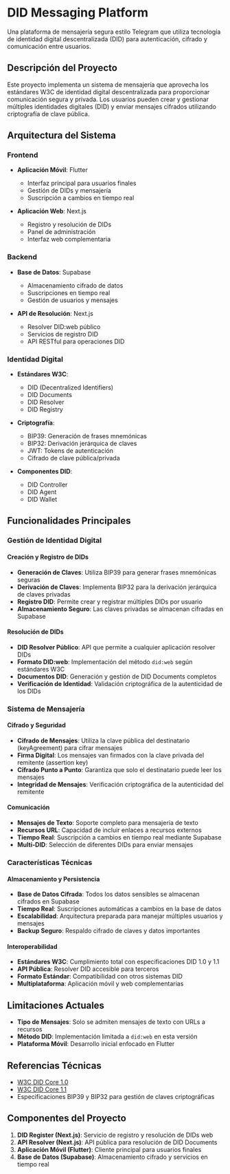 # DID Messaging Platform

Una plataforma de mensajería segura estilo Telegram que utiliza tecnología de identidad digital descentralizada (DID) para autenticación, cifrado y comunicación entre usuarios.

## Descripción del Proyecto

Este proyecto implementa un sistema de mensajería que aprovecha los estándares W3C de identidad digital descentralizada para proporcionar comunicación segura y privada. Los usuarios pueden crear y gestionar múltiples identidades digitales (DID) y enviar mensajes cifrados utilizando criptografía de clave pública.

## Arquitectura del Sistema

### Frontend
- **Aplicación Móvil**: Flutter
  - Interfaz principal para usuarios finales
  - Gestión de DIDs y mensajería
  - Suscripción a cambios en tiempo real

- **Aplicación Web**: Next.js
  - Registro y resolución de DIDs
  - Panel de administración
  - Interfaz web complementaria

### Backend
- **Base de Datos**: Supabase
  - Almacenamiento cifrado de datos
  - Suscripciones en tiempo real
  - Gestión de usuarios y mensajes

- **API de Resolución**: Next.js
  - Resolver DID:web público
  - Servicios de registro DID
  - API RESTful para operaciones DID

### Identidad Digital
- **Estándares W3C**:
  - DID (Decentralized Identifiers)
  - DID Documents
  - DID Resolver
  - DID Registry

- **Criptografía**:
  - BIP39: Generación de frases mnemónicas
  - BIP32: Derivación jerárquica de claves
  - JWT: Tokens de autenticación
  - Cifrado de clave pública/privada

- **Componentes DID**:
  - DID Controller
  - DID Agent
  - DID Wallet

## Funcionalidades Principales

### Gestión de Identidad Digital

#### Creación y Registro de DIDs
- **Generación de Claves**: Utiliza BIP39 para generar frases mnemónicas seguras
- **Derivación de Claves**: Implementa BIP32 para la derivación jerárquica de claves privadas
- **Registro DID**: Permite crear y registrar múltiples DIDs por usuario
- **Almacenamiento Seguro**: Las claves privadas se almacenan cifradas en Supabase

#### Resolución de DIDs
- **DID Resolver Público**: API que permite a cualquier aplicación resolver DIDs
- **Formato DID:web**: Implementación del método `did:web` según estándares W3C
- **Documentos DID**: Generación y gestión de DID Documents completos
- **Verificación de Identidad**: Validación criptográfica de la autenticidad de los DIDs

### Sistema de Mensajería

#### Cifrado y Seguridad
- **Cifrado de Mensajes**: Utiliza la clave pública del destinatario (keyAgreement) para cifrar mensajes
- **Firma Digital**: Los mensajes van firmados con la clave privada del remitente (assertion key)
- **Cifrado Punto a Punto**: Garantiza que solo el destinatario puede leer los mensajes
- **Integridad de Mensajes**: Verificación criptográfica de la autenticidad del remitente

#### Comunicación
- **Mensajes de Texto**: Soporte completo para mensajería de texto
- **Recursos URL**: Capacidad de incluir enlaces a recursos externos
- **Tiempo Real**: Suscripción a cambios en tiempo real mediante Supabase
- **Multi-DID**: Selección de diferentes DIDs para enviar mensajes

### Características Técnicas

#### Almacenamiento y Persistencia
- **Base de Datos Cifrada**: Todos los datos sensibles se almacenan cifrados en Supabase
- **Tiempo Real**: Suscripciones automáticas a cambios en la base de datos
- **Escalabilidad**: Arquitectura preparada para manejar múltiples usuarios y mensajes
- **Backup Seguro**: Respaldo cifrado de claves y datos importantes

#### Interoperabilidad
- **Estándares W3C**: Cumplimiento total con especificaciones DID 1.0 y 1.1
- **API Pública**: Resolver DID accesible para terceros
- **Formato Estándar**: Compatibilidad con otros sistemas DID
- **Multiplataforma**: Aplicación móvil y web complementarias

## Limitaciones Actuales

- **Tipo de Mensajes**: Solo se admiten mensajes de texto con URLs a recursos
- **Método DID**: Implementación limitada a `did:web` en esta versión
- **Plataforma Móvil**: Desarrollo inicial enfocado en Flutter

## Referencias Técnicas

- [W3C DID Core 1.0](https://www.w3.org/TR/did-1.0/#did-documents)
- [W3C DID Core 1.1](https://www.w3.org/TR/did-1.1/)
- Especificaciones BIP39 y BIP32 para gestión de claves criptográficas

## Componentes del Proyecto

1. **DID Register (Next.js)**: Servicio de registro y resolución de DIDs web
2. **API Resolver (Next.js)**: API pública para resolución de DID Documents  
3. **Aplicación Móvil (Flutter)**: Cliente principal para usuarios finales
4. **Base de Datos (Supabase)**: Almacenamiento cifrado y servicios en tiempo real